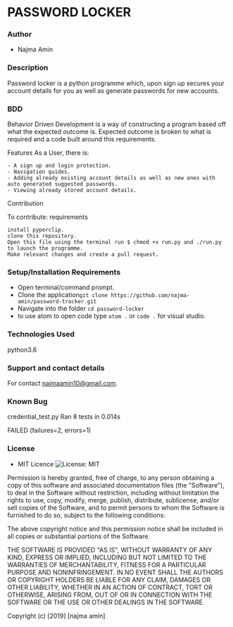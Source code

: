 
# PASSWORD LOCKER

### Author

- Najma Amin

### Description
Password locker is a python programme which, upon sign up secures your account details for you as well as generate passwords for new accounts.

### BDD

Behavior Driven Development is a way of constructing a program based off what the expected outcome is. Expected outcome is broken to what is required and a code built around this requirements.

Features As a User, there is:

    - A sign up and login protection.
    - Navigation guides.
    - Adding already existing account details as well as new ones with auto generated suggested passwords.
    - Viewing already stored account details.

Contribution

To contribute:
requirements

    install pyperclip.
    clone this repository.
    Open this file using the terminal run $ chmod +x run.py and ./run.py to launch the programme.
    Make relevant changes and create a pull request.


### Setup/Installation Requirements

- Open terminal/command prompt.
- Clone the application`git clone https://github.com/najma-amin/password-tracker.git`
- Navigate into the folder `cd password-locker`
- to use atom to open code type `atom .` or `code .` for visual studio.



### Technologies Used

python3.6


### Support and contact details

For contact najmaamin10@gmail.com.
### Known Bug

credential_test.py 
Ran 8 tests in 0.014s

FAILED (failures=2, errors=1)

### License

- MIT Licence ![License: MIT](https://img.shields.io/badge/License-MIT-green.svg)



Permission is hereby granted, free of charge, to any person obtaining a copy
of this software and associated documentation files (the "Software"), to deal
in the Software without restriction, including without limitation the rights
to use, copy, modify, merge, publish, distribute, sublicense, and/or sell
copies of the Software, and to permit persons to whom the Software is
furnished to do so, subject to the following conditions:

The above copyright notice and this permission notice shall be included in all
copies or substantial portions of the Software.

THE SOFTWARE IS PROVIDED "AS IS", WITHOUT WARRANTY OF ANY KIND, EXPRESS OR
IMPLIED, INCLUDING BUT NOT LIMITED TO THE WARRANTIES OF MERCHANTABILITY,
FITNESS FOR A PARTICULAR PURPOSE AND NONINFRINGEMENT. IN NO EVENT SHALL THE
AUTHORS OR COPYRIGHT HOLDERS BE LIABLE FOR ANY CLAIM, DAMAGES OR OTHER
LIABILITY, WHETHER IN AN ACTION OF CONTRACT, TORT OR OTHERWISE, ARISING FROM,
OUT OF OR IN CONNECTION WITH THE SOFTWARE OR THE USE OR OTHER DEALINGS IN THE
SOFTWARE.

Copyright (c) [2019] [najma amin]
